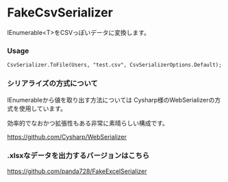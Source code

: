 # FakeCsvSerializer

IEnumerable\<T\>をCSVっぽいデータに変換します。

### Usage

~~~
CsvSerializer.ToFile(Users, "test.csv", CsvSerializerOptions.Default);
~~~

### シリアライズの方式について

IEnumerable<T>から値を取り出す方法については
Cysharp様のWebSerializerの方式を使用しています。

効率的でなおかつ拡張性もある非常に素晴らしい構成です。

https://github.com/Cysharp/WebSerializer
  
### .xlsxなデータを出力するバージョンはこちら
  
  https://github.com/panda728/FakeExcelSerializer


